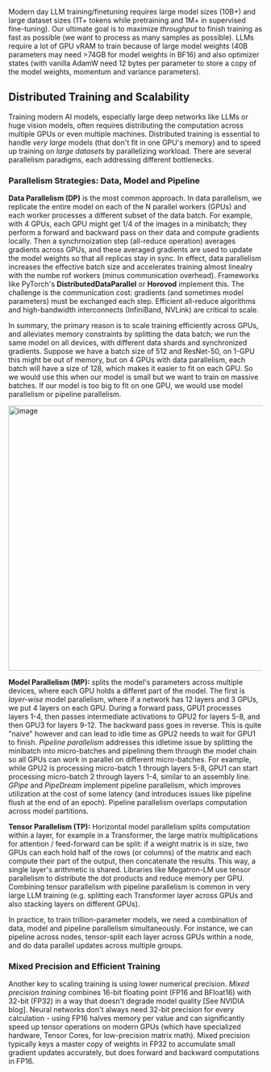 Modern day LLM training/finetuning requires large model sizes (10B+) and large dataset sizes (1T+ tokens while pretraining and 1M+ in supervised fine-tuning). Our ultimate goal is to maximize _throughput_ to finish training as fast as possible (we want to process as many samples as possible). LLMs require a lot of GPU vRAM to train because of large model weights (40B parameters may need >74GB for model weights in BF16) and also optimizer states (with vanilla AdamW need 12 bytes per parameter to store a copy of the model weights, momentum and variance parameters). 

## Distributed Training and Scalability

Training modern AI models, especially large deep networks like LLMs or huge vision models, often requires distributing the computation across multiple GPUs or even multiple machines. Distributed training is essential to handle _very large_ models (that don't fit in one GPU's memory) and to speed up training on _large datasets_ by parallelizing workload. There are several parallelism paradigms, each addressing different bottlenecks. 

### Parallelism Strategies: Data, Model and Pipeline
**Data Parallelism (DP)** is the most common approach. In data parallelism, we replicate the entire model on each of the N parallel workers (GPUs) and each worker processes a different subset of the data batch. For example, with 4 GPUs, each GPU might get 1/4 of the images in a minibatch; they perform a forward and backward pass on their data and compute gradients locally. Then a synchrnoization step (all-reduce operation) averages gradients across GPUs, and these averaged gradients are used to update the model weights so that all replicas stay in sync. In effect, data parallelism increases the effective batch size and accelerates training almost linealry with the numbe rof workers (minus communication overhead). Frameworks like PyTorch's **DistributedDataParallel** or **Horovod** implement this. The challenge is the communication cost: gradients (and sometimes model parameters) must be exchanged each step. Efficient all-reduce algorithms and high-bandwidth interconnects (InfiniBand, NVLink) are critical to scale. 

In summary, the primary reason is to scale training efficiently across GPUs, and alleviates memory constraints by splitting the data batch; we run the same model on all devices, with different data shards and synchronized gradients. Suppose we have a batch size of 512 and ResNet-50, on 1-GPU this might be out of memory, but on 4 GPUs with data parallelism, each batch will have a size of 128, which makes it easier to fit on each GPU. So we would use this when our model is small but we want to train on massive batches. If our model is too big to fit on one GPU, we would use model parallelism or pipeline parallelism. 

<img width="859" height="525" alt="image" src="https://github.com/user-attachments/assets/5c5ed288-5996-4ae1-82d1-59ea8a393e21" />

**Model Parallelism (MP):** splits the model's parameters across multiple devices, where each GPU holds a differet part of the model. The first is _layer-wise_ model parallelism, where if a network has 12 layers and 3 GPUs, we put 4 layers on each GPU. During a forward pass, GPU1 processes layers 1-4, then passes intermediate activations to GPU2 for layers 5-8, and then GPU3 for layers 9-12. The backward pass goes in reverse. This is quite "naive" however and can lead to idle time as GPU2 needs to wait for GPU1 to finish. _Pipeline parallelism_ addresses this idletime issue by splitting the minibatch into micro-batches and pipelining them through the model chain so all GPUs can work in parallel on different micro-batches. For example, while GPU2 is processing micro-batch 1 through layers 5-8, GPU1 can start processing micro-batch 2 through layers 1-4, similar to an assembly line. _GPipe_ and _PipeDream_ implement pipeline parallelism, which improves utilization at the cost of some latency (and introduces issues like pipeline flush at the end of an epoch). Pipeline parallelism overlaps computation across model partitions. 

**Tensor Parallelism (TP):** Horizontal model parallelism splits computation within a layer, for example in a Transformer, the large matrix multiplications for attention / feed-forward can be split: if a weight matrix is in size, two GPUs can each hold half of the rows (or columns) of the matrix and each compute their part of the output, then concatenate the results. This way, a single layer's arithmetic is shared. Libraries like Megatron-LM use tensor parallelism to distribute the dot products and reduce memory per GPU. Combining tensor parallelism with pipeline parallelism is common in very large LLM training (e.g. splitting each Transformer layer across GPUs and also stacking layers on different GPUs). 

In practice, to train trillion-parameter models, we need a combination of data, model and pipeline parallelism simultaneously. For instance, we can pipeline across nodes, tensor-split each layer across GPUs within a node, and do data parallel updates across multiple groups. 

### Mixed Precision and Efficient Training

Another key to scaling training is using lower numerical precision. _Mixed precision training_ combines 16-bit floating point (FP16 and BFloat16) with 32-bit (FP32) in a way that doesn't degrade model quality [See NVIDIA blog]. Neural networks don't always need 32-bit precision for every calculation - using FP16 halves memory per value and can significantly speed up tensor operations on modern GPUs (which have specialized hardware, Tensor Cores, for low-precision matrix math). Mixed precision typically keys a master copy of weights in FP32 to accumulate small gradient updates accurately, but does forward and backward computations in FP16. 
